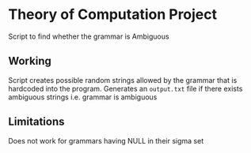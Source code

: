 # Theory of Computation Project
Script to find whether the grammar is Ambiguous
## Working
Script creates possible random strings allowed by the grammar that is hardcoded into the program.
Generates an `output.txt` file if there exists ambiguous strings i.e. grammar is ambiguous
## Limitations
Does not work for grammars having NULL in their sigma set
